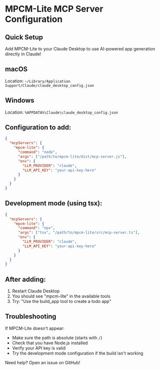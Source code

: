 # MPCM-Lite MCP Server Configuration

## Quick Setup

Add MPCM-Lite to your Claude Desktop to use AI-powered app generation directly in Claude!

## macOS
Location: `~/Library/Application Support/Claude/claude_desktop_config.json`

## Windows  
Location: `%APPDATA%\Claude\claude_desktop_config.json`

## Configuration to add:

```json
{
  "mcpServers": {
    "mpcm-lite": {
      "command": "node",
      "args": ["/path/to/mpcm-lite/dist/mcp-server.js"],
      "env": {
        "LLM_PROVIDER": "claude",
        "LLM_API_KEY": "your-api-key-here"
      }
    }
  }
}
```

## Development mode (using tsx):

```json
{
  "mcpServers": {
    "mpcm-lite": {
      "command": "npx",
      "args": ["tsx", "/path/to/mpcm-lite/src/mcp-server.ts"],
      "env": {
        "LLM_PROVIDER": "claude",
        "LLM_API_KEY": "your-api-key-here"
      }
    }
  }
}
```

## After adding:
1. Restart Claude Desktop
2. You should see "mpcm-lite" in the available tools
3. Try: "Use the build_app tool to create a todo app"

## Troubleshooting

If MPCM-Lite doesn't appear:
- Make sure the path is absolute (starts with `/`)
- Check that you have Node.js installed
- Verify your API key is valid
- Try the development mode configuration if the build isn't working

Need help? Open an issue on GitHub!
